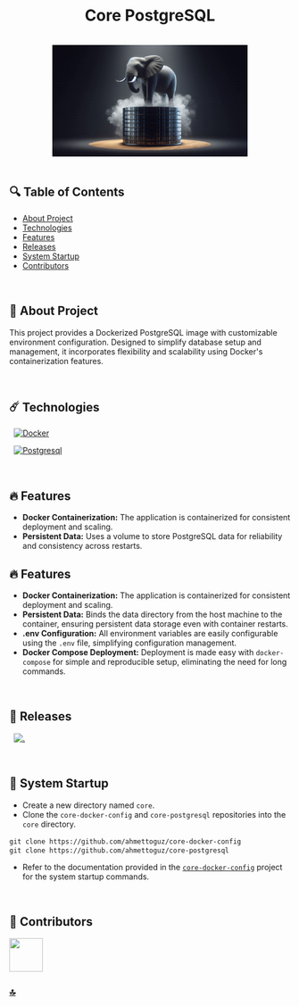 <h1 id="top" align="center">Core PostgreSQL</h1>

<br>

<div align="center">
    <img height=200 src="assets/banner.png">
</div>

<br>

## 🔍 Table of Contents

- [About Project](#intro)
- [Technologies](#technologies)
- [Features](#features)
- [Releases](#releases)
- [System Startup](#system-startup)
- [Contributors](#contributors)

<br/>

<h2 id="intro">📌 About Project</h2>

This project provides a Dockerized PostgreSQL image with customizable environment configuration. Designed to simplify database setup and management, it incorporates flexibility and scalability using Docker's containerization features.

<br/>

<h2 id="technologies">☄️ Technologies</h2>

&nbsp; [![Docker](https://img.shields.io/badge/docker-%230db7ed.svg?style=for-the-badge&logo=docker&logoColor=white)](https://www.docker.com/)

&nbsp; [![Postgresql](https://img.shields.io/badge/PostgreSQL-316192?style=for-the-badge&logo=postgresql&logoColor=white)](https://www.postgresql.org/)

<br/>

<h2 id="features">🔥 Features</h2>

- **Docker Containerization:** The application is containerized for consistent deployment and scaling.
- **Persistent Data:** Uses a volume to store PostgreSQL data for reliability and consistency across restarts.

<h2 id="features">🔥 Features</h2>

+ **Docker Containerization:** The application is containerized for consistent deployment and scaling.
+ **Persistent Data:** Binds the data directory from the host machine to the container, ensuring persistent data storage even with container restarts.
+ **.env Configuration:** All environment variables are easily configurable using the `.env` file, simplifying configuration management.
+ **Docker Compose Deployment:** Deployment is made easy with `docker-compose` for simple and reproducible setup, eliminating the need for long commands.

<br/>

<h2 id="releases">🚢 Releases</h2>

&nbsp; [![.](https://img.shields.io/badge/1.0.0-233838?style=flat&label=version&labelColor=470137&color=077521)](https://github.com/ahmettoguz/core-postgresql/tree/v1.0.0)

<br/>

<h2 id="system-startup">🚀 System Startup</h2>

- Create a new directory named `core`.
- Clone the `core-docker-config` and `core-postgresql` repositories into the `core` directory.

```
git clone https://github.com/ahmettoguz/core-docker-config
git clone https://github.com/ahmettoguz/core-postgresql
```

- Refer to the documentation provided in the [`core-docker-config`](https://github.com/ahmettoguz/core-docker-config) project for the system startup commands.

<br/>

<h2 id="contributors">👥 Contributors</h2>

<a href="https://github.com/ahmettoguz" target="_blank"><img width=60 height=60 src="https://avatars.githubusercontent.com/u/101711642?v=4"></a>

### [🔝](#top)
